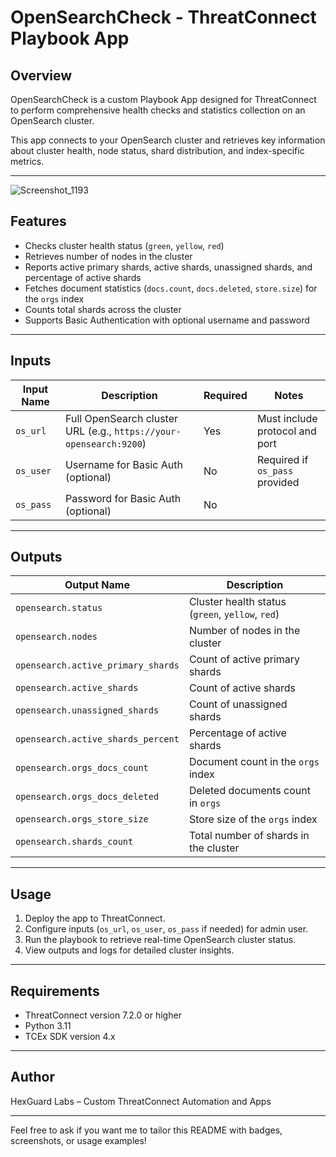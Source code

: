 # OpenSearchCheck - ThreatConnect Playbook App

## Overview

OpenSearchCheck is a custom Playbook App designed for ThreatConnect to perform comprehensive health checks and statistics collection on an OpenSearch cluster.

This app connects to your OpenSearch cluster and retrieves key information about cluster health, node status, shard distribution, and index-specific metrics.

---


![Screenshot_1193](https://github.com/user-attachments/assets/bb35c511-c5fe-4a35-958d-8397b975f72f)




## Features

- Checks cluster health status (`green`, `yellow`, `red`)
- Retrieves number of nodes in the cluster
- Reports active primary shards, active shards, unassigned shards, and percentage of active shards
- Fetches document statistics (`docs.count`, `docs.deleted`, `store.size`) for the `orgs` index
- Counts total shards across the cluster
- Supports Basic Authentication with optional username and password

---

## Inputs

| Input Name | Description                          | Required | Notes                        |
|------------|------------------------------------|----------|------------------------------|
| `os_url`   | Full OpenSearch cluster URL (e.g., `https://your-opensearch:9200`) | Yes      | Must include protocol and port |
| `os_user`  | Username for Basic Auth (optional) | No       | Required if `os_pass` provided |
| `os_pass`  | Password for Basic Auth (optional) | No       |                              |

---

## Outputs

| Output Name                  | Description                            |
|-----------------------------|------------------------------------|
| `opensearch.status`          | Cluster health status (`green`, `yellow`, `red`) |
| `opensearch.nodes`           | Number of nodes in the cluster       |
| `opensearch.active_primary_shards` | Count of active primary shards    |
| `opensearch.active_shards`   | Count of active shards                |
| `opensearch.unassigned_shards` | Count of unassigned shards          |
| `opensearch.active_shards_percent` | Percentage of active shards        |
| `opensearch.orgs_docs_count` | Document count in the `orgs` index   |
| `opensearch.orgs_docs_deleted` | Deleted documents count in `orgs`   |
| `opensearch.orgs_store_size` | Store size of the `orgs` index       |
| `opensearch.shards_count`    | Total number of shards in the cluster |

---

## Usage

1. Deploy the app to ThreatConnect.
2. Configure inputs (`os_url`, `os_user`, `os_pass` if needed) for admin user.
3. Run the playbook to retrieve real-time OpenSearch cluster status.
4. View outputs and logs for detailed cluster insights.

---

## Requirements

- ThreatConnect version 7.2.0 or higher
- Python 3.11
- TCEx SDK version 4.x

---

## Author

HexGuard Labs – Custom ThreatConnect Automation and Apps

---

Feel free to ask if you want me to tailor this README with badges, screenshots, or usage examples!
